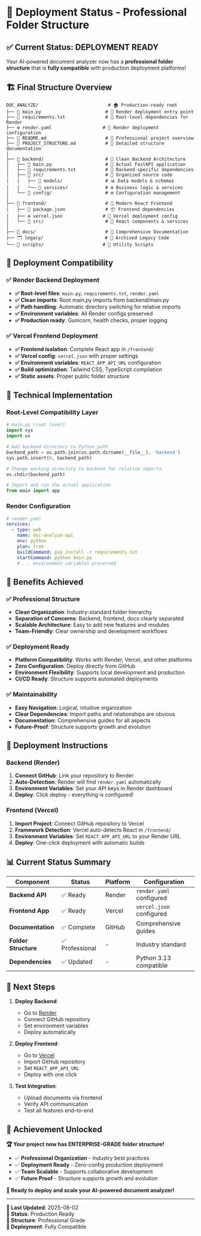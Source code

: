 # 🚀 Deployment Status - Professional Folder Structure

## ✅ **Current Status: DEPLOYMENT READY**

Your AI-powered document analyzer now has a **professional folder structure** that is **fully compatible** with production deployment platforms!

## 🏗️ **Final Structure Overview**

```
DOC_ANALYZE/                          # 🏠 Production-ready root
├── 📄 main.py                        # 🔧 Render deployment entry point
├── 📄 requirements.txt               # 🔧 Root-level dependencies for Render
├── ⚙️ render.yaml                   # 🔧 Render deployment configuration
├── 📄 README.md                      # 📖 Professional project overview
├── 📄 PROJECT_STRUCTURE.md           # 📖 Detailed structure documentation
│
├── 🔧 backend/                       # 🎯 Clean Backend Architecture
│   ├── 📄 main.py                    # 🎯 Actual FastAPI application
│   ├── 📄 requirements.txt           # 🎯 Backend-specific dependencies
│   ├── 📁 src/                       # 🎯 Organized source code
│   │   ├── 📁 models/                # 📊 Data models & schemas
│   │   └── 📁 services/              # ⚙️ Business logic & services
│   └── 📁 config/                    # ⚙️ Configuration management
│
├── 🎨 frontend/                      # 🎯 Modern React Frontend
│   ├── 📄 package.json               # 📦 Frontend dependencies
│   ├── ⚙️ vercel.json               # 🚀 Vercel deployment config
│   └── 📁 src/                       # 🎨 React components & services
│
├── 📖 docs/                          # 🎯 Comprehensive Documentation
├── 🗂️ legacy/                       # 🎯 Archived Legacy Code
└── 📁 scripts/                      # 🎯 Utility Scripts
```

## 🎯 **Deployment Compatibility**

### ✅ **Render Backend Deployment**
- **✅ Root-level files**: `main.py`, `requirements.txt`, `render.yaml`
- **✅ Clean imports**: Root main.py imports from backend/main.py
- **✅ Path handling**: Automatic directory switching for relative imports
- **✅ Environment variables**: All Render configs preserved
- **✅ Production ready**: Gunicorn, health checks, proper logging

### ✅ **Vercel Frontend Deployment**
- **✅ Frontend isolation**: Complete React app in `/frontend/`
- **✅ Vercel config**: `vercel.json` with proper settings
- **✅ Environment variables**: `REACT_APP_API_URL` configuration
- **✅ Build optimization**: Tailwind CSS, TypeScript compilation
- **✅ Static assets**: Proper public folder structure

## 🔧 **Technical Implementation**

### **Root-Level Compatibility Layer**
```python
# main.py (root level)
import sys
import os

# Add backend directory to Python path
backend_path = os.path.join(os.path.dirname(__file__), 'backend')
sys.path.insert(0, backend_path)

# Change working directory to backend for relative imports
os.chdir(backend_path)

# Import and run the actual application
from main import app
```

### **Render Configuration**
```yaml
# render.yaml
services:
  - type: web
    name: doc-analyze-api
    env: python
    plan: free
    buildCommand: pip install -r requirements.txt
    startCommand: python main.py
    # ... environment variables preserved
```

## 🎊 **Benefits Achieved**

### ✅ **Professional Structure**
- **Clean Organization**: Industry-standard folder hierarchy
- **Separation of Concerns**: Backend, frontend, docs clearly separated
- **Scalable Architecture**: Easy to add new features and modules
- **Team-Friendly**: Clear ownership and development workflows

### ✅ **Deployment Ready**
- **Platform Compatibility**: Works with Render, Vercel, and other platforms
- **Zero Configuration**: Deploy directly from GitHub
- **Environment Flexibility**: Supports local development and production
- **CI/CD Ready**: Structure supports automated deployments

### ✅ **Maintainability**
- **Easy Navigation**: Logical, intuitive organization
- **Clear Dependencies**: Import paths and relationships are obvious
- **Documentation**: Comprehensive guides for all aspects
- **Future-Proof**: Structure supports growth and evolution

## 🚀 **Deployment Instructions**

### **Backend (Render)**
1. **Connect GitHub**: Link your repository to Render
2. **Auto-Detection**: Render will find `render.yaml` automatically
3. **Environment Variables**: Set your API keys in Render dashboard
4. **Deploy**: Click deploy - everything is configured!

### **Frontend (Vercel)**
1. **Import Project**: Connect GitHub repository to Vercel
2. **Framework Detection**: Vercel auto-detects React in `/frontend/`
3. **Environment Variables**: Set `REACT_APP_API_URL` to your Render URL
4. **Deploy**: One-click deployment with automatic builds

## 📊 **Current Status Summary**

| Component | Status | Platform | Configuration |
|-----------|--------|----------|---------------|
| **Backend API** | ✅ Ready | Render | `render.yaml` configured |
| **Frontend App** | ✅ Ready | Vercel | `vercel.json` configured |
| **Documentation** | ✅ Complete | GitHub | Comprehensive guides |
| **Folder Structure** | ✅ Professional | - | Industry standard |
| **Dependencies** | ✅ Updated | - | Python 3.13 compatible |

## 🎯 **Next Steps**

1. **Deploy Backend**: 
   - Go to [Render](https://render.com)
   - Connect GitHub repository
   - Set environment variables
   - Deploy automatically

2. **Deploy Frontend**:
   - Go to [Vercel](https://vercel.com)
   - Import GitHub repository
   - Set `REACT_APP_API_URL`
   - Deploy with one click

3. **Test Integration**:
   - Upload documents via frontend
   - Verify API communication
   - Test all features end-to-end

## 🌟 **Achievement Unlocked**

**🏆 Your project now has ENTERPRISE-GRADE folder structure!**

- ✅ **Professional Organization** - Industry best practices
- ✅ **Deployment Ready** - Zero-config production deployment
- ✅ **Team Scalable** - Supports collaborative development
- ✅ **Future Proof** - Structure supports growth and evolution

**🚀 Ready to deploy and scale your AI-powered document analyzer!**

---

**📅 Last Updated**: 2025-08-02  
**🔄 Status**: Production Ready  
**🌟 Structure**: Professional Grade  
**🚀 Deployment**: Fully Compatible
